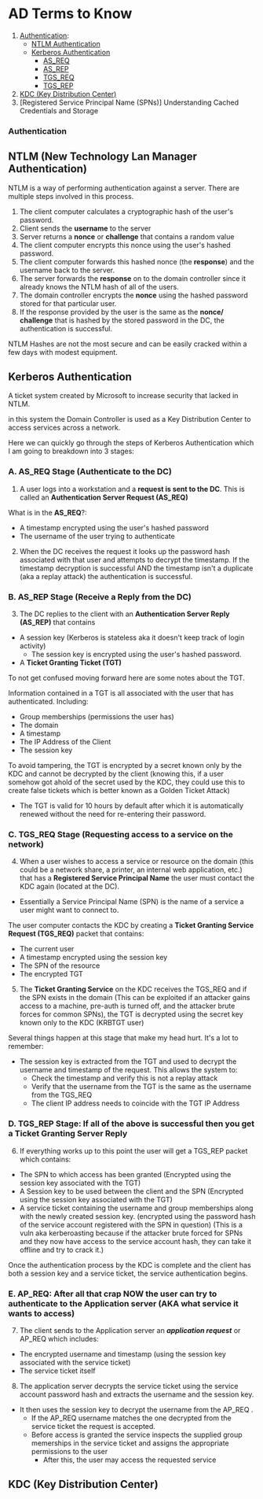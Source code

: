# AD Terms to Know

1. [Authentication](#authentication):
    - [NTLM Authentication](#ntlm)
    - [Kerberos Authentication](#kerberos-authentication)
        - [AS_REQ](#a-asreq-stage-authenticate-to-the-dc)
        - [AS_REP](#b-asrep-stage-receive-a-reply-from-the-dc)
        - [TGS_REQ](#c-tgsreq-stage-requesting-access-to-a-service-on-the-network)
        - [TGS_REP](#d-tgsrep-stage-if-all-of-the-above-is-successful-then-you-get-a-ticket-granting-server-reply)
2. [KDC (Key Distribution Center)](#kdc-key-distribution-center)
3. [Registered Service Principal Name (SPNs)]
Understanding Cached Credentials and Storage

### Authentication

## NTLM (New Technology Lan Manager Authentication)

NTLM is a way of performing authentication against a server. There are multiple steps involved in this process. 

1. The client computer calculates a cryptographic hash of the user's password. 
2. Client sends the **username** to the server
3. Server returns a **nonce** or **challenge** that contains a random value
4. The client computer encrypts this nonce using the user's hashed password.
5. The client computer forwards this hashed nonce (the **response**) and the username back to the server.
6. The server forwards the **response** on to the domain controller since it already knows the NTLM hash of all of the users. 
7. The domain controller encrypts the **nonce** using the hashed password stored for that particular user. 
8. If the response provided by the user is the same as the **nonce/ challenge** that is hashed by the stored password in the DC, the authentication is successful. 

NTLM Hashes are not the most secure and can be easily cracked within a few days with modest equipment. 


## Kerberos Authentication

A ticket system created by Microsoft to increase security that lacked in NTLM. 

in this system the Domain Controller is used as a Key Distribution Center to access services across a network. 

Here we can quickly go through the steps of Kerberos Authentication which I am going to breakdown into 3 stages:

### A. AS_REQ Stage (Authenticate to the DC)
1. A user logs into a workstation and a **request is sent to the DC**. This is called an **Authentication Server Request (AS_REQ)**

What is in the **AS_REQ**?:
- A timestamp encrypted using the user's hashed password
- The username of the user trying to authenticate

2. When the DC receives the request it looks up the password hash associated with that user and attempts to decrypt the timestamp. If the timestamp decryption is successful AND the timestamp isn't a duplicate (aka a replay attack) the authentication is successful. 
### B. AS_REP Stage (Receive a Reply from the DC)
3. The DC replies to the client with an **Authentication Server Reply (AS_REP)** that contains
- A session key (Kerberos is stateless aka it doesn't keep track of login activity)
    - The session key is encrypted using the user's hashed password. 
- A **Ticket Granting Ticket (TGT)**

To not get confused moving forward here are some notes about the TGT. 

Information contained in a TGT is all associated with the user that has authenticated. Including:
- Group memberships (permissions the user has)
- The domain
- A timestamp
- The IP Address of the Client
- The session key

To avoid tampering, the TGT is encrypted by a secret known only by the KDC and cannot be decrypted by the client (knowing this, if a user somehow got ahold of the secret used by the KDC, they could use this to create false tickets which is better known as a Golden Ticket Attack)

- The TGT is valid for 10 hours by default after which it is automatically renewed without the need for re-entering their password. 

### C. TGS_REQ Stage (Requesting access to a service on the network)
4. When a user wishes to access a service or resource on the domain (this could be a network share, a printer, an internal web application, etc.) that has a **Registered Service Principal Name** the user must contact the KDC again (located at the DC). 
- Essentially a Service Principal Name (SPN) is the name of a service a user might want to connect to. 

The user computer contacts the KDC by creating a **Ticket Granting Service Request (TGS_REQ)** packet that contains:
- The current user
- A timestamp encrypted using the session key
- The SPN of the resource
- The encrypted TGT

5. The **Ticket Granting Service** on the KDC receives the TGS_REQ and if the SPN exists in the domain (This can be exploited if an attacker gains access to a machine, pre-auth is turned off, and the attacker brute forces for common SPNs), the TGT is decrypted using the secret key known only to the KDC (KRBTGT user)

Several things happen at this stage that make my head hurt. It's a lot to remember:

- The session key is extracted from the TGT and used to decrypt the username and timestamp of the request. This allows the system to:
    - Check the timestamp and verify this is not a replay attack
    - Verify that the username from the TGT is the same as the username from the TGS_REQ
    - The client IP address needs to coincide with the TGT IP Address

### D. TGS_REP Stage: If all of the above is successful then you get a Ticket Granting Server Reply

6. If everything works up to this point the user will get a TGS_REP packet which contains:
- The SPN to which access has been granted (Encrypted using the session key associated with the TGT)
- A Session key to be used between the client and the SPN (Encrypted using the session key associated with the TGT)
-  A service ticket containing the username and group memberships along with the newly created session key. (encrypted using the password hash of the service account registered with the SPN in question) (This is a vuln aka kerberoasting because if the attacker brute forced for SPNs and they now have access to the service account hash, they can take it offline and try to crack it.)

Once the authentication process by the KDC is complete and the client has both a session key and a service ticket, the service authentication begins.

### E. AP_REQ: After all that crap NOW the user can try to authenticate to the Application server (AKA what service it wants to access)
7. The client sends to the Application server an ***application request*** or AP_REQ which includes:
- The encrypted username and timestamp (using the session key associated with the service ticket)
- The service ticket itself

8. The application server decrypts the service ticket using the service account password hash and extracts the username and the session key. 
- It then uses the session key to decrypt the username from the AP_REQ .
    - If the AP_REQ username matches the one decrypted from the service ticket the request is accepted. 
    - Before access is granted the service inspects the supplied group memerships in the service ticket and assigns the appropriate permissions to the user
        - After this, the user may access the requested service 












## KDC (Key Distribution Center)







